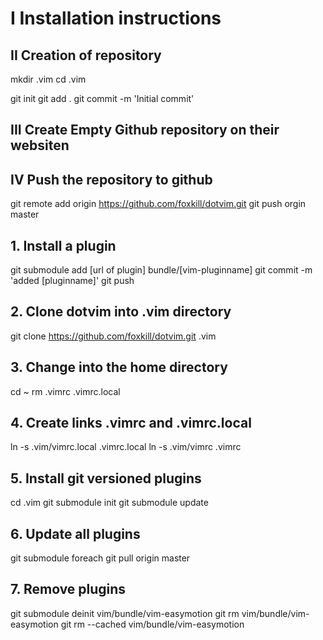 # I Installation instructions

## II Creation of repository

mkdir .vim
cd .vim

git init
git add .
git commit -m 'Initial commit'

## III Create Empty Github repository on their websiten

## IV Push the repository to github

git remote add origin https://github.com/foxkill/dotvim.git
git push orgin master

## 1. Install a plugin

git submodule add [url of plugin] bundle/[vim-pluginname]
git commit -m 'added [pluginname]'
git push


## 2. Clone dotvim into .vim directory
git clone https://github.com/foxkill/dotvim.git .vim

## 3. Change into the home directory
cd ~
rm .vimrc .vimrc.local

## 4. Create links .vimrc and .vimrc.local

ln -s .vim/vimrc.local .vimrc.local 
ln -s .vim/vimrc .vimrc 

## 5. Install git versioned plugins

cd .vim
git submodule init
git submodule update

## 6. Update all plugins

git submodule foreach git pull origin master

## 7. Remove plugins

git submodule deinit vim/bundle/vim-easymotion
git rm vim/bundle/vim-easymotion
git rm --cached vim/bundle/vim-easymotion
